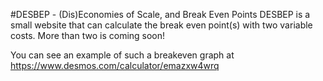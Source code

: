 #DESBEP - (Dis)Economies of Scale, and Break Even Points
DESBEP is a small website that can calculate the break even point(s) with two variable costs. More than two is coming soon!

You can see an example of such a breakeven graph at https://www.desmos.com/calculator/emazxw4wrq
